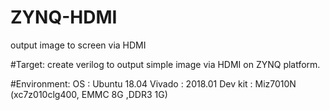 # ZYNQ-HDMI
output image to screen via HDMI 

#Target:
  create verilog to output simple image via HDMI on ZYNQ platform.

#Environment:
  OS         : Ubuntu 18.04
  Vivado     : 2018.01
  Dev kit    : Miz7010N (xc7z010clg400, EMMC 8G ,DDR3 1G)
  
  



